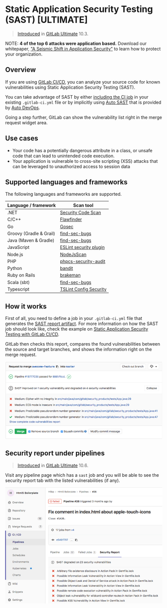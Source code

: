 # Static Application Security Testing (SAST) **[ULTIMATE]**

> [Introduced](https://gitlab.com/gitlab-org/gitlab-ee/issues/3775)
in [GitLab Ultimate](https://about.gitlab.com/pricing/) 10.3.

NOTE: **4 of the top 6 attacks were application based.**
Download our whitepaper,
["A Seismic Shift in Application Security"](https://about.gitlab.com/resources/whitepaper-seismic-shift-application-security/)
to learn how to protect your organization.

## Overview

If you are using [GitLab CI/CD](../../../ci/README.md), you can analyze your source code for known
vulnerabilities using Static Application Security Testing (SAST).

You can take advantage of SAST by either [including the CI job](../../../ci/examples/sast.md) in
your existing `.gitlab-ci.yml` file or by implicitly using
[Auto SAST](../../../topics/autodevops/index.md#auto-sast-ultimate)
that is provided by [Auto DevOps](../../../topics/autodevops/index.md).

Going a step further, GitLab can show the vulnerability list right in the merge
request widget area.

## Use cases

- Your code has a potentially dangerous attribute in a class, or unsafe code
  that can lead to unintended code execution.
- Your application is vulnerable to cross-site scripting (XSS) attacks that can
  be leveraged to unauthorized access to session data

## Supported languages and frameworks

The following languages and frameworks are supported.

| Language / framework    | Scan tool                                                                              |
|-------------------------|----------------------------------------------------------------------------------------|
| .NET                    | [Security Code Scan](https://security-code-scan.github.io)                             |
| C/C++                   | [Flawfinder](https://www.dwheeler.com/flawfinder/)                                     |
| Go                      | [Gosec](https://github.com/securego/gosec)                                             |
| Groovy (Gradle & Grail) | [find-sec-bugs](https://find-sec-bugs.github.io/)                                      |
| Java (Maven & Gradle)   | [find-sec-bugs](https://find-sec-bugs.github.io/)                                      |
| JavaScript              | [ESLint security plugin](https://github.com/nodesecurity/eslint-plugin-security)       |
| Node.js                 | [NodeJsScan](https://github.com/ajinabraham/NodeJsScan)                                |
| PHP                     | [phpcs-security-audit](https://github.com/FloeDesignTechnologies/phpcs-security-audit) |
| Python                  | [bandit](https://github.com/PyCQA/bandit)                                              |
| Ruby on Rails           | [brakeman](https://brakemanscanner.org)                                                |
| Scala (sbt)             | [find-sec-bugs](https://find-sec-bugs.github.io/)                                      |
| Typescript              | [TSLint Config Security](https://github.com/webschik/tslint-config-security/)          |

## How it works

First of all, you need to define a job in your `.gitlab-ci.yml` file that generates the
[SAST report artifact](../../../ci/yaml/README.md#artifactsreportssast-ultimate).
For more information on how the SAST job should look like, check the
example on [Static Application Security Testing with GitLab CI/CD](../../../ci/examples/sast.md).

GitLab then checks this report, compares the found vulnerabilities between the source and target
branches, and shows the information right on the merge request.

![SAST Widget](img/sast.png)

## Security report under pipelines

> [Introduced](https://gitlab.com/gitlab-org/gitlab-ee/issues/3776)
in [GitLab Ultimate](https://about.gitlab.com/pricing) 10.6.

Visit any pipeline page which has a `sast` job and you will be able to see
the security report tab with the listed vulnerabilities (if any).

![Security Report](img/security_report.png)
